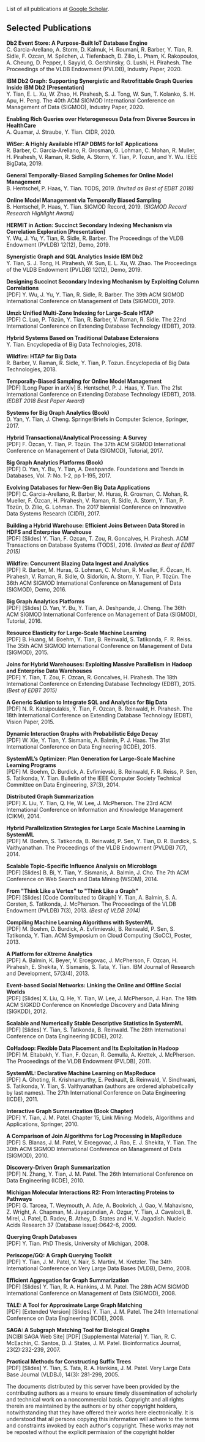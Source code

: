 List of all publications at [Google Scholar](https://scholar.google.com/citations?user=_XE_jhQAAAAJ&hl=en).

## Selected Publications

**Db2 Event Store: A Purpose-Built IoT Database Engine** \
C. Garcia-Arellano, A. Storm, D. Kalmuk, H. Roumani, R. Barber, Y. Tian, R. Sidle, F. Ozcan, M. Spilchen, J. Tiefenbach, D. Zilio, L. Pham, K. Rakopoulos, A. Cheung, D. Pepper, I. Sayyid, G. Gershinsky, G. Lushi, H. Pirahesh. The Proceedings of the VLDB Endowment (PVLDB), Industry Paper, 2020.

**IBM Db2 Graph: Supporting Synergistic and Retrofittable Graph Queries Inside IBM Db2 [Presentation]** \
Y. Tian, E. L. Xu, W. Zhao, H. Pirahesh, S. J. Tong, W. Sun, T. Kolanko, S. H. Apu, H. Peng. The 40th ACM SIGMOD International Conference on Management of Data (SIGMOD), Industry Paper, 2020.

**Enabling Rich Queries over Heterogeneous Data from Diverse Sources in HealthCare** \
A. Quamar, J. Straube, Y. Tian. CIDR, 2020.

**WiSer: A Highly Available HTAP DBMS for IoT Applications** \
R. Barber, C. Garcia-Arellano, R. Grosman, G. Lohman, C. Mohan, R. Muller, H. Pirahesh, V. Raman, R. Sidle, A. Storm, Y. Tian, P. Tozun, and Y. Wu. IEEE BigData, 2019.

**General Temporally-Biased Sampling Schemes for Online Model Management** \
B. Hentschel, P. Haas, Y. Tian. TODS, 2019. _(Invited as Best of EDBT 2018)_

**Online Model Management via Temporally Biased Sampling** \
B. Hentschel, P. Haas, Y. Tian. SIGMOD Record, 2019. _(SIGMOD Record Research Highlight Award)_

**HERMIT in Action: Succinct Secondary Indexing Mechanism via Correlation Exploration [Presentation]** \
Y. Wu, J. Yu, Y. Tian, R. Sidle, R. Barber. The Proceedings of the VLDB Endowment (PVLDB) 12(12), Demo, 2019.

**Synergistic Graph and SQL Analytics Inside IBM Db2** \
Y. Tian, S. J. Tong, H. Pirahesh, W. Sun, E. L. Xu, W. Zhao. The Proceedings of the VLDB Endowment (PVLDB) 12(12), Demo, 2019.

**Designing Succinct Secondary Indexing Mechanism by Exploiting Column Correlations** \
[PDF]
Y. Wu, J. Yu, Y. Tian, R. Sidle, R. Barber. The 39th ACM SIGMOD International Conference on Management of Data (SIGMOD), 2019.

**Umzi: Unified Multi-Zone Indexing for Large-Scale HTAP** \
[PDF]
C. Luo, P. Tözün, Y. Tian, R. Barber, V. Raman, R. Sidle. The 22nd International Conference on Extending Database Technology (EDBT), 2019.

**Hybrid Systems Based on Traditional Database Extensions** \
Y. Tian. Encyclopedia of Big Data Technologies, 2018.

**Wildfire: HTAP for Big Data** \
R. Barber, V. Raman, R. Sidle, Y. Tian, P. Tozun. Encyclopedia of Big Data Technologies, 2018.

**Temporally-Biased Sampling for Online Model Management** \
[PDF] [Long Paper in arXiv]
B. Hentschel, P. J. Haas, Y. Tian. The 21st International Conference on Extending Database Technology (EDBT), 2018. _(EDBT 2018 Best Paper Award)_

**Systems for Big Graph Analytics (Book)** \
D. Yan, Y. Tian, J. Cheng. SpringerBriefs in Computer Science, Springer, 2017.

**Hybrid Transactional/Analytical Processing: A Survey** \
[PDF]
F. Özcan, Y. Tian, P. Tözün. The 37th ACM SIGMOD International Conference on Management of Data (SIGMOD), Tutorial, 2017.

**Big Graph Analytics Platforms (Book)** \
[PDF]
D. Yan, Y. Bu, Y. Tian, A. Deshpande. Foundations and Trends in Databases, Vol. 7: No. 1-2, pp 1-195, 2017.

**Evolving Databases for New-Gen Big Data Applications** \
[PDF]
C. Garcia-Arellano, R. Barber, M. Huras, R. Grosman, C. Mohan, R. Mueller, F. Özcan, H. Pirahesh, V. Raman, R. Sidle, A. Storm, Y. Tian, P. Tözün, D. Zilio, G. Lohman. The 2017 biennial Conference on Innovative Data Systems Research (CIDR), 2017.

**Building a Hybrid Warehouse: Efficient Joins Between Data Stored in HDFS and Enterprise Warehouse** \
[PDF] [Slides]
Y. Tian, F. Ozcan, T. Zou, R. Goncalves, H. Pirahesh. ACM Transactions on Database Systems (TODS), 2016. _(Invited as Best of EDBT 2015)_

**Wildfire: Concurrent Blazing Data Ingest and Analytics** \
[PDF]
R. Barber, M. Huras, G. Lohman, C. Mohan, R. Mueller, F. Özcan, H. Pirahesh, V. Raman, R. Sidle,
O. Sidorkin, A. Storm, Y. Tian, P. Tözün. The 36th ACM SIGMOD International Conference on Management of Data (SIGMOD), Demo, 2016.

**Big Graph Analytics Platforms** \
[PDF] [Slides]
D. Yan, Y. Bu, Y. Tian, A. Deshpande, J. Cheng. The 36th ACM SIGMOD International Conference on Management of Data (SIGMOD), Tutorial, 2016.

**Resource Elasticity for Large-Scale Machine Learning** \
[PDF]
B. Huang, M. Boehm, Y. Tian, B. Reinwald, S. Tatikonda, F. R. Reiss. The 35th ACM SIGMOD International Conference on Management of Data (SIGMOD), 2015.

**Joins for Hybrid Warehouses: Exploiting Massive Parallelism in Hadoop and Enterprise Data Warehouses** \
[PDF]
Y. Tian, T. Zou, F. Ozcan, R. Goncalves, H. Pirahesh. The 18th International Conference on Extending Database Technology (EDBT), 2015. _(Best of EDBT 2015)_

**A Generic Solution to Integrate SQL and Analytics for Big Data** \
[PDF]
N. R. Katsipoulakis, Y. Tian, F. Ozcan, B. Reinwald, H. Pirahesh. The 18th International Conference on Extending Database Technology (EDBT), Vision Paper, 2015.

**Dynamic Interaction Graphs with Probabilistic Edge Decay** \
[PDF]
W. Xie, Y. Tian, Y. Sismanis, A. Balmin, P. J. Haas. The 31st International Conference on Data Engineering (ICDE), 2015.

**SystemML’s Optimizer: Plan Generation for Large-Scale Machine Learning Programs** \
[PDF]
M. Boehm, D. Burdick, A. Evfimievski, B. Reinwald, F. R. Reiss, P. Sen, S. Tatikonda, Y. Tian. Bulletin of the IEEE Computer Society Technical Committee on Data Engineering, 37(3), 2014.

**Distributed Graph Summarization** \
[PDF]
X. Liu, Y. Tian, Q. He, W. Lee, J. McPherson. The 23rd ACM International Conference on Information and Knowledge Management (CIKM), 2014.

**Hybrid Parallelization Strategies for Large Scale Machine Learning in SystemML** \
[PDF]
M. Boehm, S. Tatikonda, B. Reinwald, P. Sen, Y. Tian, D. R. Burdick, S. Vaithyanathan. The Proceedings of the VLDB Endowment (PVLDB) 7(7), 2014.

**Scalable Topic-Specific Influence Analysis on Microblogs** \
[PDF] [Slides]
B. Bi, Y. Tian, Y. Sismanis, A. Balmin, J. Cho. The 7th ACM Conference on Web Search and Data Mining (WSDM), 2014.

**From "Think Like a Vertex" to "Think Like a Graph"** \
[PDF] [Slides] [Code Contributed to Giraph]
Y. Tian, A. Balmin, S. A. Corsten, S. Tatikonda, J. McPherson. The Proceedings of the VLDB Endowment (PVLDB) 7(3), 2013. _(Best of VLDB 2014)_

**Compiling Machine Learning Algorithms with SystemML** \
[PDF]
M. Boehm, D. Burdick, A. Evfimievski, B. Reinwald, P. Sen, S. Tatikonda, Y. Tian. ACM Symposium on Cloud Computing (SoCC), Poster, 2013.

**A Platform for eXtreme Analytics** \
[PDF]
A. Balmin, K. Beyer, V. Ercegovac, J. McPherson, F. Ozcan, H. Pirahesh, E. Shekita, Y. Sismanis, S. Tata, Y. Tian. IBM Journal of Research and Development, 57(3/4), 2013.

**Event-based Social Networks: Linking the Online and Offline Social Worlds** \
[PDF] [Slides]
X. Liu, Q. He, Y. Tian, W. Lee, J. McPherson, J. Han. The 18th ACM SIGKDD Conference on Knowledge Discovery and Data Mining (SIGKDD), 2012.

**Scalable and Numerically Stable Descriptive Statistics In SystemML** \
[PDF] [Slides]
Y. Tian, S. Tatikonda, B. Reinwald. The 28th International Conference on Data Engineering (ICDE), 2012.

**CoHadoop: Flexible Data Placement and Its Exploitation in Hadoop** \
[PDF]
M. Eltabakh, Y. Tian, F. Ozcan, R. Gemulla, A. Krettek, J. McPherson. The Proceedings of the VLDB Endowment (PVLDB), 2011.

**SystemML: Declarative Machine Learning on MapReduce** \
[PDF]
A. Ghoting, R. Krishnamurthy, E. Pednault, B. Reinwald, V. Sindhwani, S. Tatikonda, Y. Tian, S. Vaithyanathan (authors are ordered alphabetically by last names). The 27th International Conference on Data Engineering (ICDE), 2011.

**Interactive Graph Summarization (Book Chapter)** \
[PDF]
Y. Tian, J. M. Patel. Chapter 15, Link Mining: Models, Algorithms and Applications, Springer, 2010.

**A Comparison of Join Algorithms for Log Processing in MapReduce** \
[PDF]
S. Blanas, J. M. Patel, V. Ercegovac, J. Rao, E. J. Shekita, Y. Tian. The 30th ACM SIGMOD International Conference on Management of Data (SIGMOD), 2010.

**Discovery-Driven Graph Summarization** \
[PDF]
N. Zhang, Y. Tian, J. M. Patel. The 26th International Conference on Data Engineering (ICDE), 2010.

**Michigan Molecular Interactions R2: From Interacting Proteins to Pathways** \
[PDF]
G. Tarcea, T. Weymouth, A. Ade, A. Bookvich, J. Gao, V. Mahavisno, Z. Wright, A. Chapman, M. Jayapandian, A. Ozgur, Y. Tian, J. Cavalcoli, B. Mirel, J. Patel, D. Radev, B. Athey, D. States and H. V. Jagadish. Nucleic Acids Research 37 (Database issue):D642-6, 2009.

**Querying Graph Databases** \
[PDF]
Y. Tian. PhD Thesis, University of Michigan, 2008.

**Periscope/GQ: A Graph Querying Toolkit** \
[PDF]
Y. Tian, J. M. Patel, V. Nair, S. Martini, M. Kretzler. The 34th International Conference on Very Large Data Bases (VLDB), Demo, 2008.

**Efficient Aggregation for Graph Summarization** \
[PDF] [Slides]
Y. Tian, R. A. Hankins, J. M. Patel. The 28th ACM SIGMOD International Conference on Management of Data (SIGMOD), 2008.

**TALE: A Tool for Approximate Large Graph Matching** \
[PDF] [Extended Version] [Slides]
Y. Tian, J. M. Patel. The 24th International Conference on Data Engineering (ICDE), 2008.

**SAGA: A Subgraph Matching Tool for Biological Graphs** \
[NCIBI SAGA Web Site] [PDF] [Supplemental Material]
Y. Tian, R. C. McEachin, C. Santos, D. J. States, J. M. Patel. Bioinformatics Journal, 23(2):232-239, 2007.

**Practical Methods for Constructing Suffix Trees** \
[PDF] [Slides]
Y. Tian, S. Tata, R. A. Hankins, J. M. Patel. Very Large Data Base Journal (VLDBJ), 14(3): 281-299, 2005.


The documents distributed by this server have been provided by the contributing authors as a means to ensure timely dissemination of scholarly and technical work on a noncommercial basis. Copyright and all rights therein are maintained by the authors or by other copyright holders, notwithstanding that they have offered their works here electronically. It is understood that all persons copying this information will adhere to the terms and constraints invoked by each author's copyright. These works may not be reposted without the explicit permission of the copyright holder
